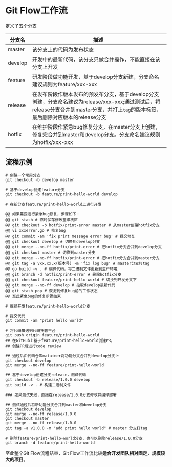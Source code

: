 # Git Flow工作流
定义了五个分支

| 分支名     | 描述                                                                                                                 |
|---------|--------------------------------------------------------------------------------------------------------------------|
| master  | 该分支上的代码为发布状态                                                                                                       |
| develop | 开发中的最新代码，该分支只做合并操作，不能直接在该分支上开发                                                                                     |
| feature | 研发阶段做功能开发，基于develop分支新建，分支命名建议规则为feature/xxx-xxx                                                                   |
| release | 在发布阶段作版本发布的预发布分支，基于develop分支创建，分支命名建议为release/xxx-xxx;通过测试后，将release分支合并到master分支，并打上`tag`的版本标签，最后删除对应版本的release分支 |
| hotfix  | 在维护阶段作紧急bug修复分支，在master分支上创建，修复完合并到master和develop分支。分支命名建议规则为hotfix/xxx-xxx                                        |

## 流程示例
```text
# 创建一个常用分支
git checkout -b develop master 

# 基于develop创建feature分支
git checkout -b feature/print-hello-world develop 

# 在新分支feature/print-hello-world上进行开发

@@ 如果需要进行紧急bug修复，步骤如下：
@@ git stash # 临时保存修改至堆栈区
@@ git checkout -b hotfix/print-error master # 从master创建hotfix分支
@@ vi xxxerror.go # 修复bug
@@ git commit -am 'fix print message error bug' # 提交修复
@@ git checkout develop # 切换到develop分支
@@ git merge --no-ff hotfix/print-error # 把hotfix分支合并到develop分支
@@ git checkout master # 切换到master分支
@@ git merge --no-ff hotfix/print-error # 把hotfix分支合并到master分支
@@ git tag -a vxx.xx.x(版本号) -m 'fix log bug' # master分支打tag
@@ go build -v . # 编译代码，将二进制文件更新到生产环境
@@ git branch -d hotfix/print-error # 删除hotfix分支
@@ git checkout feature/print-hello-world # 切换到开发分支下
@@ git merge --no-ff develop # 拉取develop最新代码
@@ git stash pop # 恢复到修复bug前的工作状态
@@ 至此紧急bug的修复步骤结束

# 继续开发feature/print-hello-world分支

# 提交代码
git commit -am "print hello world"

# 将代码推送到代码托管平台
git push origin feature/print-hello-world
## 在GitHub上基于feature/print-hello-world创建PR，
## 创建PR后进行code review

## 通过后由代码仓库matainer将功能分支合并到develop分支上
git checkout develop
git merge --no-ff feature/print-hello-world

## 基于develop创建分支release，测试代码
git checkout -b release/1.0.0 develop
git build -v . # 构建二进制文件

### 如果测试失败，直接在release/1.0.0分支修改并编译部署

## 测试通过后将新功能分支合并到master和develop分支
git checkout develop
git merge --no-ff release/1.0.0
git checkout master
git merge --no-ff release/1.0.0
git tag -a v1.0.0 -m "add print hello world" # master 分支打tag

# 删除feature/print-hello-world分支，也可以删除release/1.0.0分支
git branch -d feature/print-hello-world
```

至此整个Git Flow流程结束，Git Flow工作流比较**适合开发团队相对固定，规模较大的项目**。